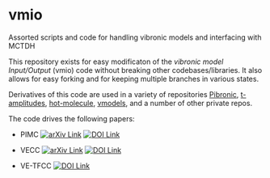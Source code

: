 # vmio
Assorted scripts and code for handling vibronic models and interfacing with MCTDH

This repository exists for easy modificaton of the _vibronic model Input/Output_ (vmio) code without breaking other codebases/libraries.
It also allows for easy forking and for keeping multiple branches in various states.

Derivatives of this code are used in a variety of repositories
[Pibronic](https://github.com/ngraymon/Pibronic),
[t-amplitudes](https://github.com/ngraymon/t-amplitudes),
[hot-molecule](https://github.com/bsonghao/hot-molecule/tree/Benchmark_MCTDH_TFCC),
[vmodels](https://github.com/bjb2chen/vmodels),
and a number of other private repos.

The code drives the following papers:

- PIMC
[![arXiv Link](https://img.shields.io/badge/arXiv%3A-1805.05971-blue.svg)](https://arxiv.org/abs/1805.05971)
[![DOI Link](https://img.shields.io/badge/DOI-10.1063%2F1.5025058-blue.svg)](https://doi.org/10.1063/1.5025058)
- VECC
[![arXiv Link](https://img.shields.io/badge/arXiv%3A-2312.14164-blue.svg)](https://arxiv.org/abs/2312.14164)
[![DOI Link](https://img.shields.io/badge/DOI-10.1063%2F5.0190034-blue.svg)](https://doi.org/10.1063/5.0190034)

- VE-TFCC
[![DOI Link](https://img.shields.io/badge/DOI-10.1021%2Facs.jctc.4c00338-blue.svg)](https://doi.org/10.1021/acs.jctc.4c00338)
<!-- [![arXiv Link](https://img.shields.io/badge/arXiv%3A-XXXXXXXXX-blue.svg)](https://arxiv.org/abs/XXXXXXXXX) --> 


